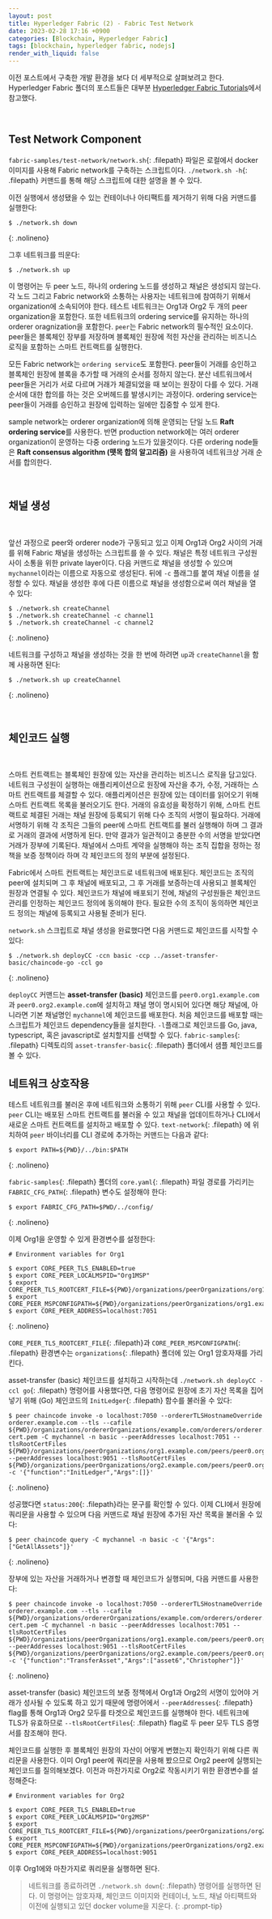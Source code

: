 ```yaml
---
layout: post
title: Hyperledger Fabric (2) - Fabric Test Network
date: 2023-02-28 17:16 +0900
categories: [Blockchain, Hyperledger Fabric]
tags: [blockchain, hyperledger fabric, nodejs]
render_with_liquid: false
---
```


이전 포스트에서 구축한 개발 환경을 보다 더 세부적으로 살펴보려고 한다. Hyperledger Fabric 폴더의 포스트들은 대부분 [Hyperledger Fabric Tutorials](https://hyperledger-fabric.readthedocs.io/ko/latest/tutorials.html)에서 참고했다.

<br>

## Test Network Component

`fabric-samples/test-network/network.sh`{: .filepath} 파일은 로컬에서 docker 이미지를 사용해 Fabric network를 구축하는 스크립트이다. `./network.sh -h`{: .filepath} 커맨드를 통해 해당 스크립트에 대한 설명을 볼 수 있다.

이전 실행에서 생성됐을 수 있는 컨테이너나 아티팩트를 제거하기 위해 다음 커맨드를 실행한다:

```terminal
$ ./network.sh down
```

{: .nolineno}

그후 네트워크를 띄운다:

```terminal
$ ./network.sh up
```

이 명령어는 두 peer 노드, 하나의 ordering 노드를 생성하고 채널은 생성되지 않는다. 각 노드 그리고 Fabric network와 소통하는 사용자는 네트워크에 참여하기 위해서 organization에 소속되어야 한다. 테스트 네트워크는 Org1과 Org2 두 개의 peer organization을 포함한다. 또한 네트워크의 ordering service를 유지하는 하나의 orderer oragnization을 포함한다. `peer`는 Fabric network의 필수적인 요소이다. peer들은 블록체인 장부를 저장하며 블록체인 원장에 적힌 자산을 관리하는 비즈니스 로직을 포함하는 스마트 컨트랙트를 실행한다.

모든 Fabric network는 `ordering service`도 포함한다. peer들이 거래를 승인하고 블록체인 원장에 블록을 추가할 때 거래의 순서를 정하지 않는다. 분산 네트워크에서 peer들은 거리가 서로 다르며 거래가 체결되었을 때 보이는 원장이 다를 수 있다. 거래 순서에 대한 합의를 하는 것은 오버헤드를 발생시키는 과정이다. ordering service는 peer들이 거래를 승인하고 원장에 입력하는 일에만 집중할 수 있게 한다.

sample network는 orderer organization에 의해 운영되는 단일 노드 **Raft ordering service**를 사용한다. 반면 production network에는 여러 orderer organization이 운영하는 다중 ordering 노드가 있을것이다. 다른 ordering node들은 **Raft consensus algorithm (뗏목 합의 알고리즘)** 을 사용하여 네트워크상 거래 순서를 합의한다.

<br>

## 채널 생성

<br>

앞선 과정으로 peer와 orderer node가 구동되고 있고 이제 Org1과 Org2 사이의 거래를 위해 Fabric 채널을 생성하는 스크립트를 쓸 수 있다. 채널은 특정 네트워크 구성원사이 소통을 위한 private layer이다. 다음 커맨드로 채널을 생성할 수 있으며 `mychannel`이라는 이름으로 자동으로 생성된다. 뒤에 `-c` 플래그를 붙여 채널 이름을 설정할 수 있다. 채널을 생성한 후에 다른 이름으로 채널을 생성함으로써 여러 채널을 열 수 있다:

```terminal
$ ./network.sh createChannel
$ ./network.sh createChannel -c channel1
$ ./network.sh createChannel -c channel2
```

{: .nolineno}

네트워크를 구성하고 채널을 생성하는 것을 한 번에 하려면 `up`과 `createChannel`을 함께 사용하면 된다:

```terminal
$ ./network.sh up createChannel
```

{: .nolineno}

<br>

## 체인코드 실행

<br>

스마트 컨트랙트는 블록체인 원장에 있는 자산을 관리하는 비즈니스 로직을 담고있다. 네트워크 구성원이 실행하는 애플리케이션으로 원장에 자산을 추가, 수정, 거래하는 스마트 컨트랙트를 체결할 수 있다. 애플리케이션은 원장에 있는 데이터를 읽어오기 위해 스마트 컨트랙트 목록을 불러오기도 한다. 거래의 유효성을 확정하기 위해, 스마트 컨트랙트로 체결된 거래는 채널 원장에 등록되기 위해 다수 조직의 서명이 필요하다. 거래에 서명하기 위해 각 조직은 그들의 peer에 스마트 컨트랙트를 불러 실행해야 하며 그 결과로 거래의 결과에 서명하게 된다. 만약 결과가 일관적이고 충분한 수의 서명을 받았다면 거래가 장부에 기록된다. 채널에서 스마트 계약을 실행해야 하는 조직 집합을 정하는 정책을 보증 정책이라 하며 각 체인코드의 정의 부분에 설정된다.

Fabric에서 스마트 컨트랙트는 체인코드로 네트워크에 배포된다. 체인코드는 조직의 peer에 설치되며 그 후 채널에 배포되고, 그 후 거래를 보증하는데 사용되고 블록체인 원장과 연결될 수 있다. 체인코드가 채널에 배포되기 전에, 채널의 구성원들은 체인코드 관리를 인정하는 체인코드 정의에 동의해야 한다. 필요한 수의 조직이 동의하면 체인코드 정의는 채널에 등록되고 사용될 준비가 된다.

`network.sh` 스크립트로 채널 생성을 완료했다면 다음 커맨드로 체인코드를 시작할 수 있다:

```terminal
$ ./network.sh deployCC -ccn basic -ccp ../asset-transfer-basic/chaincode-go -ccl go
```

{: .nolineno}

`deployCC` 커맨드는 **asset-transfer (basic)** 체인코드를 `peer0.org1.example.com`과 `peer0.org2.example.com`에 설치하고 채널 명이 명시되어 있다면 해당 채널에, 아니라면 기본 채널명인 `mychannel`에 체인코드를 배포한다. 처음 체인코드를 배포할 때는 스크립트가 체인코드 dependency들을 설치한다. `-l`플래그로 체인코드를 Go, java, typescript, 혹은 javascript로 설치할지를 선택할 수 있다. `fabric-samples`{: .filepath} 디렉토리의 `asset-transfer-basic`{: .filepath} 폴더에서 샘플 체인코드를 볼 수 있다.

## 네트워크 상호작용

테스트 네트워크를 불러온 후에 네트워크와 소통하기 위해 `peer` CLI를 사용할 수 있다. `peer` CLI는 배포된 스마트 컨트랙트를 불러올 수 있고 채널을 업데이트하거나 CLI에서 새로운 스마트 컨트랙트를 설치하고 배포할 수 있다. `text-network`{: .filepath} 에 위치하여 `peer` 바이너리를 CLI 경로에 추가하는 커맨드는 다음과 같다:

```terminal
$ export PATH=${PWD}/../bin:$PATH
```

{: .nolineno}

`fabric-samples`{: .filepath} 폴더의 `core.yaml`{: .filepath} 파일 경로를 가리키는 `FABRIC_CFG_PATH`{: .filepath} 변수도 설정해야 한다:

```terminal
$ export FABRIC_CFG_PATH=$PWD/../config/
```

{: .nolineno}

이제 Org1을 운영할 수 있게 환경변수를 설정한다:

```terminal
# Environment variables for Org1

$ export CORE_PEER_TLS_ENABLED=true
$ export CORE_PEER_LOCALMSPID="Org1MSP"
$ export CORE_PEER_TLS_ROOTCERT_FILE=${PWD}/organizations/peerOrganizations/org1.example.com/peers/peer0.org1.example.com/tls/ca.crt
$ export CORE_PEER_MSPCONFIGPATH=${PWD}/organizations/peerOrganizations/org1.example.com/users/Admin@org1.example.com/msp
$ export CORE_PEER_ADDRESS=localhost:7051
```

{: .nolineno}

`CORE_PEER_TLS_ROOTCERT_FILE`{: .filepath}과 `CORE_PEER_MSPCONFIGPATH`{: .filepath} 환경변수는 `organizations`{: .filepath} 폴더에 있는 Org1 암호자재를 가리킨다.

asset-transfer (basic) 체인코드를 설치하고 시작하는데 `./network.sh deployCC -ccl go`{: .filepath} 명령어를 사용했다면, 다음 명령어로 원장에 초기 자산 목록을 집어넣기 위해 (Go) 체인코드의 `InitLedger`{: .filepath} 함수를 불러올 수 있다:

```terminal
$ peer chaincode invoke -o localhost:7050 --ordererTLSHostnameOverride orderer.example.com --tls --cafile ${PWD}/organizations/ordererOrganizations/example.com/orderers/orderer.example.com/msp/tlscacerts/tlsca.example.com-cert.pem -C mychannel -n basic --peerAddresses localhost:7051 --tlsRootCertFiles ${PWD}/organizations/peerOrganizations/org1.example.com/peers/peer0.org1.example.com/tls/ca.crt --peerAddresses localhost:9051 --tlsRootCertFiles ${PWD}/organizations/peerOrganizations/org2.example.com/peers/peer0.org2.example.com/tls/ca.crt -c '{"function":"InitLedger","Args":[]}'
```

{: .nolineno}

성공했다면 `status:200`{: .filepath}라는 문구를 확인할 수 있다. 이제 CLI에서 원장에 쿼리문을 사용할 수 있으며 다음 커맨드로 채널 원장에 추가된 자산 목록을 불러올 수 있다:

```terminal
$ peer chaincode query -C mychannel -n basic -c '{"Args":["GetAllAssets"]}'
```

{: .nolineno}

장부에 있는 자산을 거래하거나 변경할 때 체인코드가 실행되며, 다음 커맨드를 사용한다:

```terminal
$ peer chaincode invoke -o localhost:7050 --ordererTLSHostnameOverride orderer.example.com --tls --cafile ${PWD}/organizations/ordererOrganizations/example.com/orderers/orderer.example.com/msp/tlscacerts/tlsca.example.com-cert.pem -C mychannel -n basic --peerAddresses localhost:7051 --tlsRootCertFiles ${PWD}/organizations/peerOrganizations/org1.example.com/peers/peer0.org1.example.com/tls/ca.crt --peerAddresses localhost:9051 --tlsRootCertFiles ${PWD}/organizations/peerOrganizations/org2.example.com/peers/peer0.org2.example.com/tls/ca.crt -c '{"function":"TransferAsset","Args":["asset6","Christopher"]}'
```

{: .nolineno}

asset-transfer (basic) 체인코드의 보증 정책에서 Org1과 Org2의 서명이 있어야 거래가 성사될 수 있도록 하고 있기 때문에 명령어에서 `--peerAddresses`{: .filepath} flag를 통해 Org1과 Org2 모두를 타겟으로 체인코드를 실행해야 한다. 네트워크에 TLS가 유효하므로 `--tlsRootCertFiles`{: .filepath} flag로 두 peer 모두 TLS 증명서를 참조해야 한다.

체인코드를 실행한 후 블록체인 원장의 자산이 어떻게 변했는지 확인하기 위해 다른 쿼리문을 사용한다. 이미 Org1 peer에 쿼리문을 사용해 봤으므로 Org2 peer에 실행되는 체인코드를 질의해보겠다. 이전과 마찬가지로 Org2로 작동시키기 위한 환경변수를 설정해준다:

```terminal
# Environment variables for Org2

$ export CORE_PEER_TLS_ENABLED=true
$ export CORE_PEER_LOCALMSPID="Org2MSP"
$ export CORE_PEER_TLS_ROOTCERT_FILE=${PWD}/organizations/peerOrganizations/org2.example.com/peers/peer0.org2.example.com/tls/ca.crt
$ export CORE_PEER_MSPCONFIGPATH=${PWD}/organizations/peerOrganizations/org2.example.com/users/Admin@org2.example.com/msp
$ export CORE_PEER_ADDRESS=localhost:9051
```

이후 Org1에와 마찬가지로 쿼리문을 실행하면 된다.

> 네트워크를 종료하려면 `./network.sh down`{: .filepath} 명령어를 실행하면 된다. 이 명령어는 암호자재, 체인코드 이미지와 컨테이너, 노드, 채널 아티팩트와 이전에 실행되고 있던 docker volume을 지운다.
> {: .prompt-tip}
